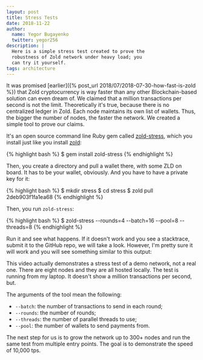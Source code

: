 ```yaml
---
layout: post
title: Stress Tests
date: 2018-11-22
author:
  name: Yegor Bugayenko
  twitter: yegor256
description: |
  Here is a simple stress test created to prove the
  robustness of Zold network under heavy load; you
  can try it yourself.
tags: architecture
---
```


It was promised [earlier]({% post_url 2018/07/2018-07-30-how-fast-is-zold %})
that Zold cryptocurrency is way faster than any other Blockchain-based
solution can even dream of. We claimed that a million transactions per second
is not the limit. Theoretically it's true, because there is no centralized
ledger in Zold. Each node maintains its own list of wallets. Thus, the bigger
the number of nodes, the faster the network. We created a simple tool to
prove our claims.

<!--more-->

It's an open source command line Ruby gem called [zold-stress](https://rubygems.org/gems/zold-stress),
which you install just like you install [zold](https://rubygems.org/gems/zold):

{% highlight bash %}
$ gem install zold-stress
{% endhighlight %}

Then, you create a directory and pull a wallet there, with some ZLD on board.
It has to be your wallet, obviously. And you have to have a private key for it:

{% highlight bash %}
$ mkdir stress
$ cd stress
$ zold pull 2deb903f1fa1ea68
{% endhighlight %}

Then, you run `zold-stress`:

{% highlight bash %}
$ zold-stress --rounds=4 --batch=16 --pool=8 --threads=8
{% endhighlight %}

Run it and see what happens. If it doesn't work and you see a stacktrace,
submit it to the GitHub repo, we will take a look. However, I'm pretty sure
it will work and you will see something similar to this output:


This video actually demonstrates a stress test of a demo network, not a real
one. There are eight nodes and they are all hosted locally. The test is
running from my laptop. It doesn't show a million transactions per second,
but.

The arguments of the tool mean the following:

  * `--batch`: the number of transactions to send in each round;
  * `--rounds`: the number of rounds;
  * `--threads`: the number of parallel threads to use;
  * `--pool`: the number of wallets to send payments from.

The next step for us is to grow the network up to 300+ nodes and run the
same test from multiple entry points. The goal is to demonstrate the speed
of 10,000 tps.
